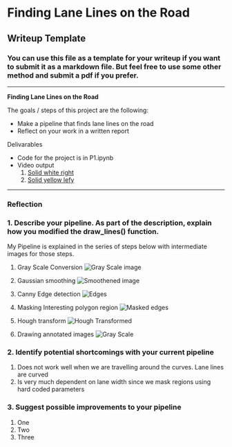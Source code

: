 # **Finding Lane Lines on the Road** 

## Writeup Template

### You can use this file as a template for your writeup if you want to submit it as a markdown file. But feel free to use some other method and submit a pdf if you prefer.

---

**Finding Lane Lines on the Road**

The goals / steps of this project are the following:
* Make a pipeline that finds lane lines on the road
* Reflect on your work in a written report

Delivarables
* Code for the project is in P1.ipynb
* Video output
  1. [Solid white right](./test_videos_output/solidWhiteRight.mp4)
  2. [Solid yellow lefy](./test_videos_output/solidYellowLeft.mp4)

---

### Reflection

### 1. Describe your pipeline. As part of the description, explain how you modified the draw_lines() function.

My Pipeline is explained in the series of steps below with intermediate images for those steps.

1. Gray Scale Conversion
![Gray Scale image](./intermediate/gray_solidWhiteRight.jpg")

2. Gaussian smoothing
![Smoothened image](./intermediate/smooth_solidWhiteRight.jpg")
3. Canny Edge detection
![Edges](./intermediate/edges_solidWhiteRight.jpg")
4. Masking Interesting polygon region
![Masked edges](./intermediate/masked_edges_solidWhiteRight.jpg")
5. Hough transform
![Hough Transformed](./intermediate/hough_solidWhiteRight.jpg")
6. Drawing annotated images
![Gray Scale](./intermediate/annotated_solidWhiteRight.jpg")



### 2. Identify potential shortcomings with your current pipeline

1. Does not work well when we are travelling around the curves. Lane lines are curved
2. Is very much dependent on lane width since we mask regions using hard coded parameters


### 3. Suggest possible improvements to your pipeline

1. One
2. Two
3. Three
